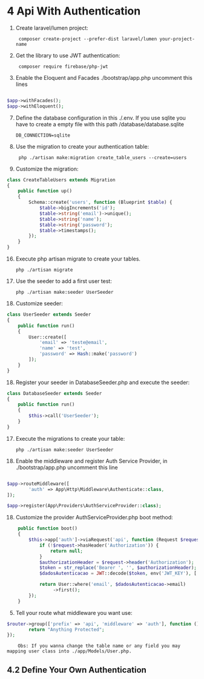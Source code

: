# 4 Api With Authentication

1. Create laravel/lumen project: 

        composer create-project --prefer-dist laravel/lumen your-project-name

        
2. Get the library to use JWT authentication:

        composer require firebase/php-jwt


6. Enable the Eloquent and Facades  ./bootstrap/app.php uncomment this lines  
```php

$app->withFacades();
$app->withEloquent();


```


7.  Define the database configuration in this ./.env. If you use sqlite you have to create a empty file with this path /database/database.sqlite
    
        DB_CONNECTION=sqlite

8. Use the migration to create your authentication table: 

        php ./artisan make:migration create_table_users --create=users

9. Customize the migration: 

```php
class CreateTableUsers extends Migration
{
    public function up()
    {
        Schema::create('users', function (Blueprint $table) {
            $table->bigIncrements('id');
            $table->string('email')->unique();
            $table->string('name');
            $table->string('password');
            $table->timestamps();
        });
    }        
}
```
16. Execute php artisan migrate to create your tables.  

        php ./artisan migrate


16. Use the seeder to add a first user test:

        php ./artisan make:seeder UserSeeder


17. Customize seeder: 

```php     
class UserSeeder extends Seeder
{
    public function run()
    {
        User::create([
            'email' => 'teste@email',
            'name' => 'test',
            'password' => Hash::make('password')
        ]);
    }
}
```

18. Register your seeder in DatabaseSeeder.php and execute the seeder: 

```php    
class DatabaseSeeder extends Seeder
{
    public function run()
    {
        $this->call('UserSeeder');
    }
}
```
17. Execute the migrations to create your table: 

        php ./artisan make:seeder UserSeeder
        




4. Enable the middleware and register Auth Service Provider, in ./bootstrap/app.php uncomment this line  
```php

$app->routeMiddleware([
        'auth' => App\Http\Middleware\Authenticate::class,
]);

$app->register(App\Providers\AuthServiceProvider::class);

```


18. Customize the provider AuthServiceProvider.php boot method: 
```php    
    public function boot()
    {
        $this->app['auth']->viaRequest('api', function (Request $request) {
            if (!$request->hasHeader('Authorization')) {
                return null;
            }
            $authorizationHeader = $request->header('Authorization');
            $token = str_replace('Bearer ', '', $authorizationHeader);
            $dadosAutenticacao = JWT::decode($token, env('JWT_KEY'), ['HS256']);

            return User::where('email', $dadosAutenticacao->email)
                 ->first();
        });
    }
```

5. Tell your route what middleware you want use: 

```php
$router->group(['prefix' => 'api', 'middleware' => 'auth'], function () use ($router) {
        return "Anything Protected";
});
```
        Obs: If you wanna change the table name or any field you may mapping user class into ./app/Models/User.php. 




## 4.2 Define Your Own Authentication

